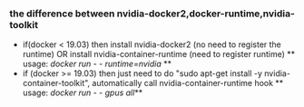 ### the  difference between nvidia-docker2,docker-runtime,nvidia-toolkit

- if(docker < 19.03)  then
   install nvidia-docker2    (no need to register the runtime)
   OR  install nvidia-container-runtime (need to register runtime)
   ** usage: *docker run - - runtime=nvidia* **
- if (docker >= 19.03) then
   just need to do "sudo apt-get install -y nvidia-container-toolkit",
   automatically call nvidia-container-runtime hook
   ** usage: *docker run      - - gpus all***